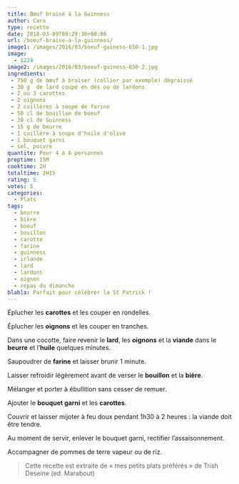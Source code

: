 ```yaml
---
title: Bœuf braisé à la Guinness
author: Caro
type: recette
date: 2018-03-09T09:29:30+00:00
url: /boeuf-braise-a-la-guinness/
image1: /images/2016/03/boeuf-guiness-650-1.jpg
image:
  - 1224
image2: /images/2016/03/boeuf-guiness-650-2.jpg
ingredients:
 - 750 g de bœuf à braiser (collier par exemple) dégraissé
 - 30 g  de lard coupé en dés ou de lardons
 - 2 ou 3 carottes
 - 2 oignons
 - 2 cuillères à soupe de farine
 - 50 cl de bouillon de boeuf
 - 30 cl de Guinness
 - 15 g de beurre
 - 1 cuillère à soupe d'huile d'olive
 - 1 bouquet garni
 - sel, poivre
quantite: Pour 4 à 6 personnes
preptime: 15M
cooktime: 2H
totaltime: 2H15
rating: 5
votes: 5
categories:
  - Plats
tags:
  - beurre
  - bière
  - boeuf
  - bouillon
  - carotte
  - farine
  - guinness
  - irlande
  - lard
  - lardons
  - oignon
  - repas du dimanche
blabla: Parfait pour célébrer la St Patrick !
---
```

Éplucher les **carottes** et les couper en rondelles.

Éplucher les **oignons** et les couper en tranches.

Dans une cocotte, faire revenir le **lard**, les **oignons** et la **viande** dans le **beurre** et l&rsquo;**huile** quelques minutes.

Saupoudrer de **farine** et laisser brunir 1 minute.

Laisser refroidir légèrement avant de verser le **bouillon** et la **bière**.

Mélanger et porter à ébullition sans cesser de remuer.

Ajouter le **bouquet garni** et les **carottes**.

Couvrir et laisser mijoter à feu doux pendant 1h30 à 2 heures : la viande doit être tendre.

Au moment de servir, enlever le bouquet garni, rectifier l&rsquo;assaisonnement.

Accompagner de pommes de terre vapeur ou de riz.

> Cette recette est extraite de « mes petits plats préférés » de Trish Deseine (ed. Marabout)
